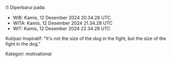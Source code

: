 ⏰ Diperbarui pada:
- WIB: Kamis, 12 Desember 2024 20.34.28 UTC
- WITA: Kamis, 12 Desember 2024 21.34.28 UTC
- WIT: Kamis, 12 Desember 2024 22.34.28 UTC

Kutipan Inspiratif:
"It's not the size of the dog in the fight, but the size of the fight in the dog."


Kategori: motivational

